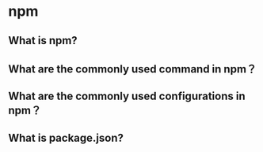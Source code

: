 # npm

## What is npm?


## What are the commonly used command in npm？


## What are the commonly used configurations in npm？


## What is package.json?


